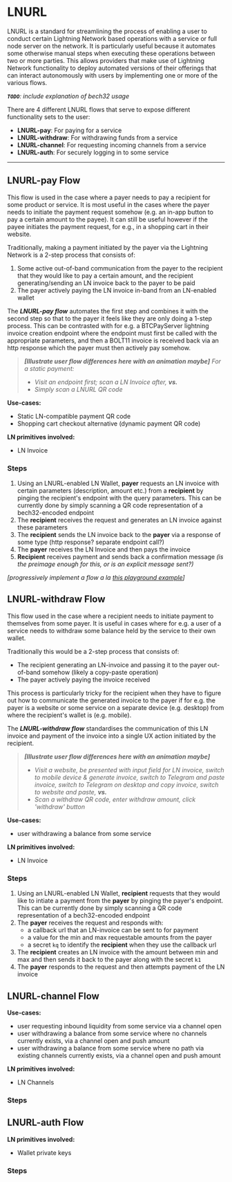 # LNURL

LNURL is a standard for streamlining the process of enabling a user to conduct certain Lightning Network based operations with a service or full node server on the network. It is particularly useful because it automates some otherwise manual steps when executing these operations between two or more parties. This allows providers that make use of Lightning Network functionality to deploy automated versions of their offerings that can interact autonomously with users by implementing one or more of the various flows.

_**`TODO`**: include explanation of bech32 usage_

There are 4 different LNURL flows that serve to expose different functionality sets to the user:
- **LNURL-pay**: For paying for a service
- **LNURL-withdraw**: For withdrawing funds from a service
- **LNURL-channel**: For requesting incoming channels from a service
- **LNURL-auth**: For securely logging in to some service

---

## LNURL-pay Flow

This flow is used in the case where a payer needs to pay a recipient for some product or service. It is most useful in the cases where the payer needs to initiate the payment request somehow (e.g. an in-app button to pay a certain amount to the payee). It can still be useful however if the payee initiates the payment request, for e.g., in a shopping cart in their website.

Traditionally, making a payment initiated by the payer via the Lightning Network is a 2-step process that consists of:
1. Some active out-of-band communication from the payer to the recipient that they would like to pay a certain amount, and the recipient generating/sending an LN invoice back to the payer to be paid
1. The payer actively paying the LN invoice in-band from an LN-enabled wallet

The ***LNURL-pay flow*** automates the first step and combines it with the second step so that to the payer it feels like they are only doing a 1-step process. This can be contrasted with for e.g. a BTCPayServer lightning invoice creation endpoint where the endpoint must first be called with the appropriate parameters, and then a BOLT11 invoice is received back via an http response which the payer must then actively pay somehow.

> _**[Illustrate user flow differences here with an animation maybe]**_
> _For a static payment:_
> - _Visit an endpoint first; scan a LN Invoice after, **vs.**_
> - _Simply scan a LNURL QR code_

**Use-cases:**
- Static LN-compatible payment QR code
- Shopping cart checkout alternative (dynamic payment QR code)

**LN primitives involved:**
- LN Invoice

### Steps
1. Using an LNURL-enabled LN Wallet, **payer** requests an LN invoice with certain parameters (description, amount etc.) from a **recipient** by pinging the recipient's endpoint with the query parameters. This can be currently done by simply scanning a QR code representation of a bech32-encoded endpoint
1. The **recipient** receives the request and generates an LN invoice against these parameters
1. The **recipient** sends the LN invoice back to the **payer** via a response of some type (http response? separate endpoint call?)
1. The **payer** receives the LN Invoice and then pays the invoice
1. **Recipient** receives payment and sends back a confirmation message _(is the preimage enough for this, or is an explicit message sent?)_

_[progressively implement a flow a la [this playground example](https://www.oauth.com/playground/device-code.html)]_



## LNURL-withdraw Flow
This flow used in the case where a recipient needs to initiate payment to themselves from some payer. It is useful in cases where for e.g. a user of a service needs to withdraw some balance held by the service to their own wallet.

Traditionally this would be a 2-step process that consists of:
- The recipient generating an LN-invoice and passing it to the payer out-of-band somehow (likely a copy-paste operation)
- The payer actively paying the invoice received

This process is particularly tricky for the recipient when they have to figure out how to communicate the generated invoice to the payer if for e.g. the payer is a website or some service on a separate device (e.g. desktop) from where the recipient's wallet is (e.g. mobile).

The ***LNURL-withdraw flow*** standardises the communication of this LN invoice and payment of the invoice into a single UX action initiated by the recipient.

>_**[Illustrate user flow differences here with an animation maybe]**_
> - _Visit a website, be presented with input field for LN invoice, switch to mobile device & generate invoice, switch to Telegram and paste invoice, switch to Telegram on desktop and copy invoice, switch to website and paste, **vs.**_
> - _Scan a withdraw QR code, enter withdraw amount, click 'withdraw' button_

**Use-cases:**
- user withdrawing a balance from some service

**LN primitives involved:**
- LN Invoice

### Steps
1. Using an LNURL-enabled LN Wallet, **recipient** requests that they would like to intiate a payment from the **payer** by pinging the payer's endpoint. This can be currently done by simply scanning a QR code representation of a bech32-encoded endpoint
1. The **payer** receives the request and responds with:
    - a callback url that an LN-invoice can be sent to for payment
    - a value for the min and max requestable amounts from the payer
    - a secret `kq` to identify the **recipient** when they use the callback url
1. The **recipient** creates an LN invoice with the amount between min and max and then sends it back to the payer along with the secret `k1`
1. The **payer** responds to the request and then attempts payment of the LN invoice


## LNURL-channel Flow

**Use-cases:**
- user requesting inbound liquidity from some service via a channel open
- user withdrawing a balance from some service where no channels currently exists, via a channel open and push amount
- user withdrawing a balance from some service where no path via existing channels currently exists, via a channel open and push amount

**LN primitives involved:**
- LN Channels

### Steps


## LNURL-auth Flow

**LN primitives involved:**
- Wallet private keys

### Steps
